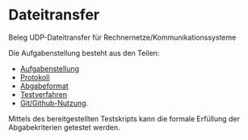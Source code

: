 # Dateitransfer
Beleg UDP-Dateitransfer für Rechnernetze/Kommunikationssysteme

Die Aufgabenstellung besteht aus den Teilen:
* [Aufgabenstellung](Beleg-Aufgabenstellung.md)
* [Protokoll](Beleg-Protokoll.md)
* [Abgabeformat](Beleg-Abgabeformat.md)
* [Testverfahren](Beleg-Testverfahren.md)
* [Git/Github-Nutzung](https://github.com/HTWDD-RN/RTSP-Streaming/blob/master/git.md).

Mittels des bereitgestellten Testskripts kann die formale Erfüllung der Abgabekriterien getestet werden.


